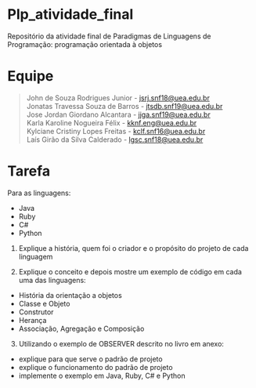 # Plp_atividade_final
Repositório da atividade final de Paradigmas de Linguagens de Programação: programação orientada à objetos

# Equipe

> John de Souza Rodrigues Junior - jsrj.snf18@uea.edu.br<br/>
Jonatas Travessa Souza de Barros - jtsdb.snf19@uea.edu.br<br/>
Jose Jordan Giordano Alcantara - jjga.snf19@uea.edu.br<br/>
Karla Karoline Nogueira Félix - kknf.eng@uea.edu.br<br/>
Kylciane Cristiny Lopes Freitas - kclf.snf16@uea.edu.br<br/>
Laís Girão da Silva Calderado - lgsc.snf18@uea.edu.br<br/>

# Tarefa

Para as linguagens:
- Java
- Ruby
- C#
- Python


1) Explique a história, quem foi o criador e o propósito do projeto de cada linguagem


2) Explique o conceito e depois mostre um exemplo de código em cada uma das linguagens:
- História da orientação a objetos
- Classe e Objeto
- Construtor
- Herança
- Associação, Agregação e Composição


3) Utilizando o exemplo de OBSERVER descrito no livro em anexo:
- explique para que serve o padrão de projeto
- explique o funcionamento do padrão de projeto
- implemente o exemplo em Java, Ruby, C# e Python




